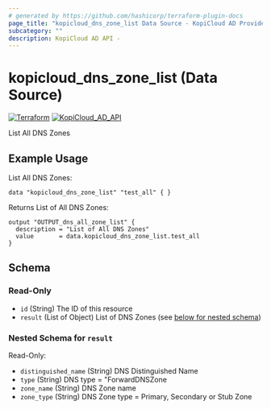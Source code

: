 ```yaml
---
# generated by https://github.com/hashicorp/terraform-plugin-docs
page_title: "kopicloud_dns_zone_list Data Source - KopiCloud AD Provider"
subcategory: ""
description: KopiCloud AD API - 
---
```


# kopicloud_dns_zone_list (Data Source)
[![Terraform](https://img.shields.io/badge/terraform-v1.3+-blue.svg)](https://www.terraform.io/downloads.html) 
[![KopiCloud_AD_API](https://img.shields.io/badge/kopiCloud_ad-v1.0+-blueviolet.svg)](https://www.kopicloud-ad-api.com)

List All DNS Zones

## Example Usage

List All DNS Zones:
```
data "kopicloud_dns_zone_list" "test_all" { }
```

Returns List of All DNS Zones:
```
output "OUTPUT_dns_all_zone_list" {
  description = "List of All DNS Zones"
  value       = data.kopicloud_dns_zone_list.test_all
}
```

<!-- schema generated by tfplugindocs -->
## Schema

### Read-Only

- `id` (String) The ID of this resource
- `result` (List of Object) List of DNS Zones (see [below for nested schema](#nestedatt--result))

<a id="nestedatt--result"></a>
### Nested Schema for `result`

Read-Only:

- `distinguished_name` (String) DNS Distinguished Name
- `type` (String) DNS type = "ForwardDNSZone
- `zone_name` (String) DNS Zone name
- `zone_type` (String) DNS Zone type = Primary, Secondary or Stub Zone

